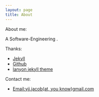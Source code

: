 ```yaml
---
layout: page
title: About
---
```


About me:

A Software-Engineering .

Thanks:

* [Jekyll](http://www.jekyllrb.com)
* [Github](https://github.com/Jacob110)
* [lanyon jekyll theme](https://github.com/poole/lanyon/)

Contact me:

* [Email:yjj.jacob(at, you know)gmail.com](#)
